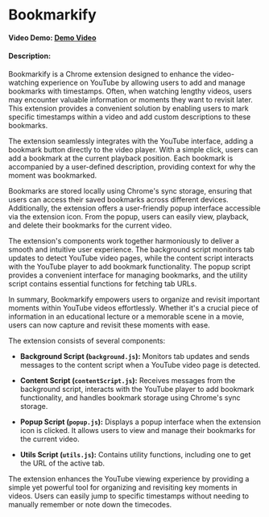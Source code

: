 # Bookmarkify

#### Video Demo: [Demo Video](https://youtu.be/Yb7f1uxZ4l0)

#### Description:

Bookmarkify is a Chrome extension designed to enhance the video-watching experience on YouTube by allowing users to add and manage bookmarks with timestamps. Often, when watching lengthy videos, users may encounter valuable information or moments they want to revisit later. This extension provides a convenient solution by enabling users to mark specific timestamps within a video and add custom descriptions to these bookmarks.

The extension seamlessly integrates with the YouTube interface, adding a bookmark button directly to the video player. With a simple click, users can add a bookmark at the current playback position. Each bookmark is accompanied by a user-defined description, providing context for why the moment was bookmarked.

Bookmarks are stored locally using Chrome's sync storage, ensuring that users can access their saved bookmarks across different devices. Additionally, the extension offers a user-friendly popup interface accessible via the extension icon. From the popup, users can easily view, playback, and delete their bookmarks for the current video.

The extension's components work together harmoniously to deliver a smooth and intuitive user experience. The background script monitors tab updates to detect YouTube video pages, while the content script interacts with the YouTube player to add bookmark functionality. The popup script provides a convenient interface for managing bookmarks, and the utility script contains essential functions for fetching tab URLs.

In summary, Bookmarkify empowers users to organize and revisit important moments within YouTube videos effortlessly. Whether it's a crucial piece of information in an educational lecture or a memorable scene in a movie, users can now capture and revisit these moments with ease.

The extension consists of several components:

- **Background Script (`background.js`):** Monitors tab updates and sends messages to the content script when a YouTube video page is detected.

- **Content Script (`contentScript.js`):** Receives messages from the background script, interacts with the YouTube player to add bookmark functionality, and handles bookmark storage using Chrome's sync storage.

- **Popup Script (`popup.js`):** Displays a popup interface when the extension icon is clicked. It allows users to view and manage their bookmarks for the current video.

- **Utils Script (`utils.js`):** Contains utility functions, including one to get the URL of the active tab.

The extension enhances the YouTube viewing experience by providing a simple yet powerful tool for organizing and revisiting key moments in videos. Users can easily jump to specific timestamps without needing to manually remember or note down the timecodes.

